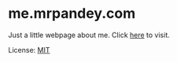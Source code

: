 # me.mrpandey.com

Just a little webpage about me. Click [here](http://mrpandey.com/) to visit.

License: [MIT](https://github.com/mrpandey/me/blob/master/LICENSE)